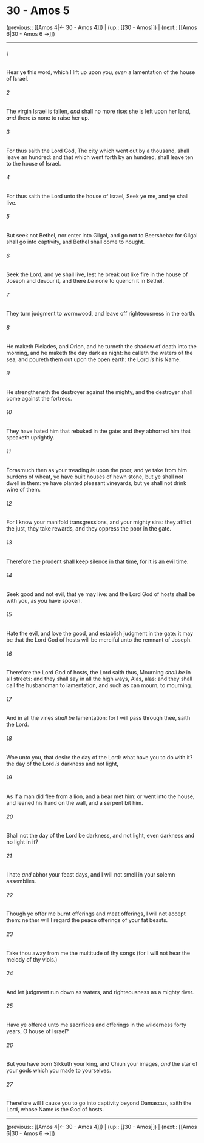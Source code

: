 # 30 - Amos 5

(previous:: [[Amos 4|← 30 - Amos 4]]) | (up:: [[30 - Amos]]) | (next:: [[Amos 6|30 - Amos 6 →]])

***


###### 1 
Hear ye this word, which I lift up upon you, _even_ a lamentation of the house of Israel. 

###### 2 
The virgin Israel is fallen, _and_ shall no more rise: she is left upon her land, _and_ there _is_ none to raise her up. 

###### 3 
For thus saith the Lord God, The city which went out by a thousand, shall leave an hundred: and that which went forth by an hundred, shall leave ten to the house of Israel. 

###### 4 
For thus saith the Lord unto the house of Israel, Seek ye me, and ye shall live. 

###### 5 
But seek not Bethel, nor enter into Gilgal, and go not to Beersheba: for Gilgal shall go into captivity, and Bethel shall come to nought. 

###### 6 
Seek the Lord, and ye shall live, lest he break out like fire in the house of Joseph and devour it, and there _be_ none to quench it in Bethel. 

###### 7 
They turn judgment to wormwood, and leave off righteousness in the earth. 

###### 8 
He maketh Pleiades, and Orion, and he turneth the shadow of death into the morning, and he maketh the day dark as night: he calleth the waters of the sea, and poureth them out upon the open earth: the Lord _is_ his Name. 

###### 9 
He strengtheneth the destroyer against the mighty, and the destroyer shall come against the fortress. 

###### 10 
They have hated him that rebuked in the gate: and they abhorred him that speaketh uprightly. 

###### 11 
Forasmuch then as your treading _is_ upon the poor, and ye take from him burdens of wheat, ye have built houses of hewn stone, but ye shall not dwell in them: ye have planted pleasant vineyards, but ye shall not drink wine of them. 

###### 12 
For I know your manifold transgressions, and your mighty sins: they afflict the just, they take rewards, and they oppress the poor in the gate. 

###### 13 
Therefore the prudent shall keep silence in that time, for it is an evil time. 

###### 14 
Seek good and not evil, that ye may live: and the Lord God of hosts shall be with you, as you have spoken. 

###### 15 
Hate the evil, and love the good, and establish judgment in the gate: it may be that the Lord God of hosts will be merciful unto the remnant of Joseph. 

###### 16 
Therefore the Lord God of hosts, the Lord saith thus, Mourning _shall be_ in all streets: and they shall say in all the high ways, Alas, alas: and they shall call the husbandman to lamentation, and such as can mourn, to mourning. 

###### 17 
And in all the vines _shall be_ lamentation: for I will pass through thee, saith the Lord. 

###### 18 
Woe unto you, that desire the day of the Lord: what have you to do with it? the day of the Lord _is_ darkness and not light, 

###### 19 
As if a man did flee from a lion, and a bear met him: or went into the house, and leaned his hand on the wall, and a serpent bit him. 

###### 20 
Shall not the day of the Lord be darkness, and not light, even darkness and no light in it? 

###### 21 
I hate _and_ abhor your feast days, and I will not smell in your solemn assemblies. 

###### 22 
Though ye offer me burnt offerings and meat offerings, I will not accept them: neither will I regard the peace offerings of your fat beasts. 

###### 23 
Take thou away from me the multitude of thy songs (for I will not hear the melody of thy viols.) 

###### 24 
And let judgment run down as waters, and righteousness as a mighty river. 

###### 25 
Have ye offered unto me sacrifices and offerings in the wilderness forty years, O house of Israel? 

###### 26 
But you have born Sikkuth your king, and Chiun your images, _and_ the star of your gods which you made to yourselves. 

###### 27 
Therefore will I cause you to go into captivity beyond Damascus, saith the Lord, whose Name _is_ the God of hosts.

***

(previous:: [[Amos 4|← 30 - Amos 4]]) | (up:: [[30 - Amos]]) | (next:: [[Amos 6|30 - Amos 6 →]])
